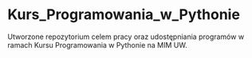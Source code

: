 # Kurs_Programowania_w_Pythonie
Utworzone repozytorium celem pracy oraz udostępniania programów w ramach Kursu Programowania w Pythonie na MIM UW.
